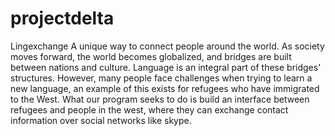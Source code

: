 # projectdelta
Lingexchange
A unique way to connect people around the world.
As society moves forward, the world becomes globalized, and bridges are built between nations and culture. Language is an integral part of these bridges' structures. 
However, many people face challenges when trying to learn a new language, an example of this exists for refugees who have immigrated to the West. 
What our program seeks to do is build an interface between refugees and people in the west, where they can exchange contact information over social networks like skype. 




